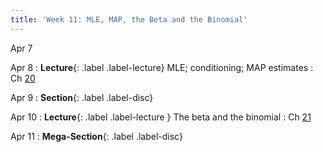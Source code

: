 ```yaml
---
title: 'Week 11: MLE, MAP, the Beta and the Binomial'
---
```


Apr 7

Apr 8
: **Lecture**{: .label .label-lecture} MLE; conditioning; MAP estimates
    : Ch [20](http://prob140.org/textbook/content/Chapter_20/00_Approaches_to_Estimation.html)

Apr 9
: **Section**{: .label .label-disc}

Apr 10
: **Lecture**{: .label .label-lecture } The beta and the binomial
    : Ch [21](http://prob140.org/textbook/content/Chapter_21/00_The_Beta_and_the_Binomial.html)

Apr 11
: **Mega-Section**{: .label .label-disc}